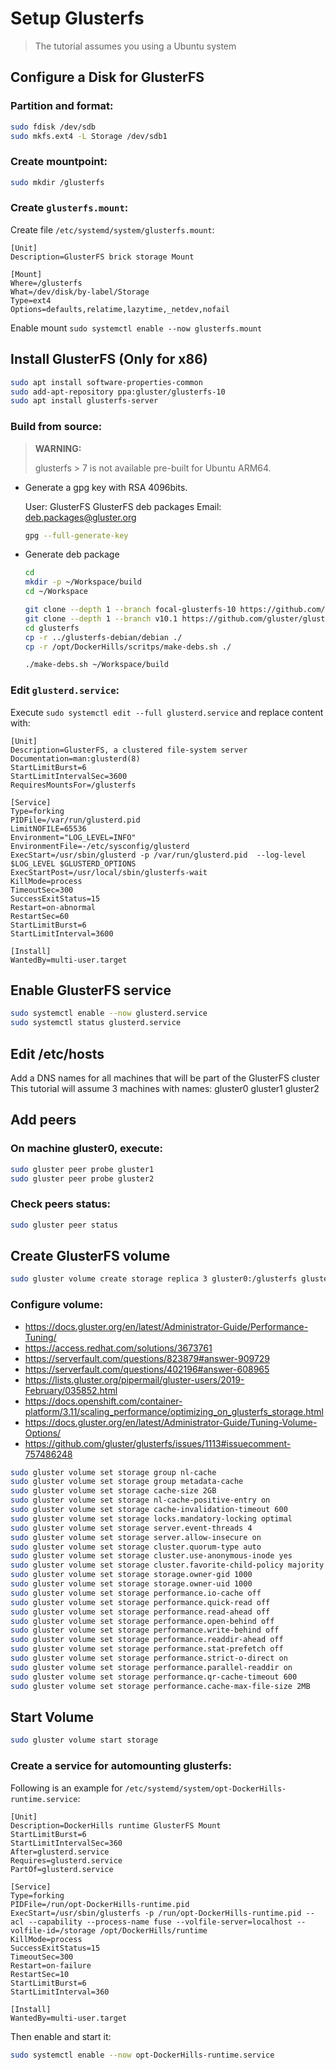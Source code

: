 # Setup Glusterfs

> The tutorial assumes you using a Ubuntu system

## Configure a Disk for GlusterFS

### Partition and format:

```sh
sudo fdisk /dev/sdb
sudo mkfs.ext4 -L Storage /dev/sdb1
```

### Create mountpoint:

```sh
sudo mkdir /glusterfs
```

### Create `glusterfs.mount`:

Create file `/etc/systemd/system/glusterfs.mount`:

```
[Unit]
Description=GlusterFS brick storage Mount

[Mount]
Where=/glusterfs
What=/dev/disk/by-label/Storage
Type=ext4
Options=defaults,relatime,lazytime,_netdev,nofail
```

Enable mount `sudo systemctl enable --now glusterfs.mount`

## Install GlusterFS (Only for x86)

```sh
sudo apt install software-properties-common
sudo add-apt-repository ppa:gluster/glusterfs-10
sudo apt install glusterfs-server
```

### Build from source:

> **WARNING:**
>
> glusterfs > 7 is not available pre-built for Ubuntu ARM64.

- Generate a gpg key with RSA 4096bits.

  User: GlusterFS GlusterFS deb packages
  Email: deb.packages@gluster.org

  ```sh
  gpg --full-generate-key
  ```

- Generate deb package

  ```sh
  cd
  mkdir -p ~/Workspace/build
  cd ~/Workspace

  git clone --depth 1 --branch focal-glusterfs-10 https://github.com/gluster/glusterfs-debian.git
  git clone --depth 1 --branch v10.1 https://github.com/gluster/glusterfs.git
  cd glusterfs
  cp -r ../glusterfs-debian/debian ./
  cp -r /opt/DockerHills/scritps/make-debs.sh ./

  ./make-debs.sh ~/Workspace/build
  ```

### Edit `glusterd.service`:

Execute `sudo systemctl edit --full glusterd.service` and replace content with:

```
[Unit]
Description=GlusterFS, a clustered file-system server
Documentation=man:glusterd(8)
StartLimitBurst=6
StartLimitIntervalSec=3600
RequiresMountsFor=/glusterfs

[Service]
Type=forking
PIDFile=/var/run/glusterd.pid
LimitNOFILE=65536
Environment="LOG_LEVEL=INFO"
EnvironmentFile=-/etc/sysconfig/glusterd
ExecStart=/usr/sbin/glusterd -p /var/run/glusterd.pid  --log-level $LOG_LEVEL $GLUSTERD_OPTIONS
ExecStartPost=/usr/local/sbin/glusterfs-wait
KillMode=process
TimeoutSec=300
SuccessExitStatus=15
Restart=on-abnormal
RestartSec=60
StartLimitBurst=6
StartLimitInterval=3600

[Install]
WantedBy=multi-user.target
```

## Enable GlusterFS service

```sh
sudo systemctl enable --now glusterd.service
sudo systemctl status glusterd.service
```

## Edit /etc/hosts

Add a DNS names for all machines that will be part of the GlusterFS cluster
This tutorial will assume 3 machines with names: gluster0 gluster1 gluster2

## Add peers

### On machine gluster0, execute:

```sh
sudo gluster peer probe gluster1
sudo gluster peer probe gluster2
```

### Check peers status:

```sh
sudo gluster peer status
```

## Create GlusterFS volume

```sh
sudo gluster volume create storage replica 3 gluster0:/glusterfs gluster1:/glusterfs gluster2:/glusterfs force
```

### Configure volume:

- https://docs.gluster.org/en/latest/Administrator-Guide/Performance-Tuning/
- https://access.redhat.com/solutions/3673761
- https://serverfault.com/questions/823879#answer-909729
- https://serverfault.com/questions/402196#answer-608965
- https://lists.gluster.org/pipermail/gluster-users/2019-February/035852.html
- https://docs.openshift.com/container-platform/3.11/scaling_performance/optimizing_on_glusterfs_storage.html
- https://docs.gluster.org/en/latest/Administrator-Guide/Tuning-Volume-Options/
- https://github.com/gluster/glusterfs/issues/1113#issuecomment-757486248

```sh
sudo gluster volume set storage group nl-cache
sudo gluster volume set storage group metadata-cache
sudo gluster volume set storage cache-size 2GB
sudo gluster volume set storage nl-cache-positive-entry on
sudo gluster volume set storage cache-invalidation-timeout 600
sudo gluster volume set storage locks.mandatory-locking optimal
sudo gluster volume set storage server.event-threads 4
sudo gluster volume set storage server.allow-insecure on
sudo gluster volume set storage cluster.quorum-type auto
sudo gluster volume set storage cluster.use-anonymous-inode yes
sudo gluster volume set storage cluster.favorite-child-policy majority
sudo gluster volume set storage storage.owner-gid 1000
sudo gluster volume set storage storage.owner-uid 1000
sudo gluster volume set storage performance.io-cache off
sudo gluster volume set storage performance.quick-read off
sudo gluster volume set storage performance.read-ahead off
sudo gluster volume set storage performance.open-behind off
sudo gluster volume set storage performance.write-behind off
sudo gluster volume set storage performance.readdir-ahead off
sudo gluster volume set storage performance.stat-prefetch off
sudo gluster volume set storage performance.strict-o-direct on
sudo gluster volume set storage performance.parallel-readdir on
sudo gluster volume set storage performance.qr-cache-timeout 600
sudo gluster volume set storage performance.cache-max-file-size 2MB
```

## Start Volume

```sh
sudo gluster volume start storage
```

### Create a service for automounting glusterfs:

Following is an example for `/etc/systemd/system/opt-DockerHills-runtime.service`:

```
[Unit]
Description=DockerHills runtime GlusterFS Mount
StartLimitBurst=6
StartLimitIntervalSec=360
After=glusterd.service
Requires=glusterd.service
PartOf=glusterd.service

[Service]
Type=forking
PIDFile=/run/opt-DockerHills-runtime.pid
ExecStart=/usr/sbin/glusterfs -p /run/opt-DockerHills-runtime.pid --acl --capability --process-name fuse --volfile-server=localhost --volfile-id=/storage /opt/DockerHills/runtime
KillMode=process
SuccessExitStatus=15
TimeoutSec=300
Restart=on-failure
RestartSec=10
StartLimitBurst=6
StartLimitInterval=360

[Install]
WantedBy=multi-user.target
```

Then enable and start it:

```sh
sudo systemctl enable --now opt-DockerHills-runtime.service
```
